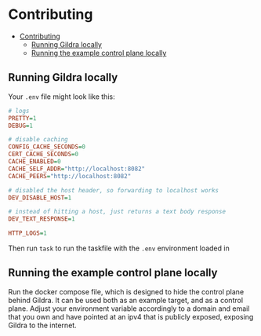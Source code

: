 # Contributing

<!-- TOC -->
* [Contributing](#contributing)
  * [Running Gildra locally](#running-gildra-locally)
  * [Running the example control plane locally](#running-the-example-control-plane-locally)
<!-- TOC -->

## Running Gildra locally

Your `.env` file might look like this:

```ini
# logs
PRETTY=1
DEBUG=1

# disable caching
CONFIG_CACHE_SECONDS=0
CERT_CACHE_SECONDS=0
CACHE_ENABLED=0
CACHE_SELF_ADDR="http://localhost:8082"
CACHE_PEERS="http://localhost:8082"

# disabled the host header, so forwarding to localhost works
DEV_DISABLE_HOST=1

# instead of hitting a host, just returns a text body response
DEV_TEXT_RESPONSE=1

HTTP_LOGS=1
```

Then run `task` to run the taskfile with the `.env` environment loaded in

## Running the example control plane locally

Run the docker compose file, which is designed to hide the control plane behind Gildra. It can be used both as an example target, and as a control plane. Adjust your environment variable accordingly to a domain and email that you own and have pointed at an ipv4 that is publicly exposed, exposing Gildra to the internet. 
